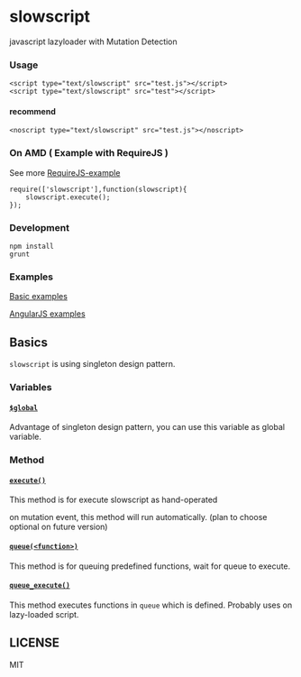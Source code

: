 # slowscript

javascript lazyloader with Mutation Detection

### Usage

	<script type="text/slowscript" src="test.js"></script>
	<script type="text/slowscript" src="test"></script>

#### recommend

	<noscript type="text/slowscript" src="test.js"></noscript>

### On AMD ( Example with RequireJS )

See more [RequireJS-example](https://github.com/flrngel/slowscript/tree/master/test/requirejs/require.html)
	
	require(['slowscript'],function(slowscript){
		slowscript.execute();
	});

### Development

	npm install
	grunt

### Examples

[Basic examples](https://github.com/flrngel/slowscript/tree/master/test)

[AngularJS examples](https://github.com/flrngel/slowscript-angular-require-lazyload)

## Basics

`slowscript` is using singleton design pattern.

### Variables

#### [`$global`](https://github.com/flrngel/slowscript/blob/master/src/slowscript.js#L120)

Advantage of singleton design pattern, you can use this variable as global variable.

### Method

#### [`execute()`](https://github.com/flrngel/slowscript/blob/master/src/slowscript.js#L155)

This method is for execute slowscript as hand-operated

on mutation event, this method will run automatically. (plan to choose optional on future version)

#### [`queue(<function>)`](https://github.com/flrngel/slowscript/blob/master/src/slowscript.js#L123)

This method is for queuing predefined functions, wait for queue to execute.

#### [`queue_execute()`](https://github.com/flrngel/slowscript/blob/master/src/slowscript.js#L142)

This method executes functions in `queue` which is defined. Probably uses on lazy-loaded script.

## LICENSE

MIT
